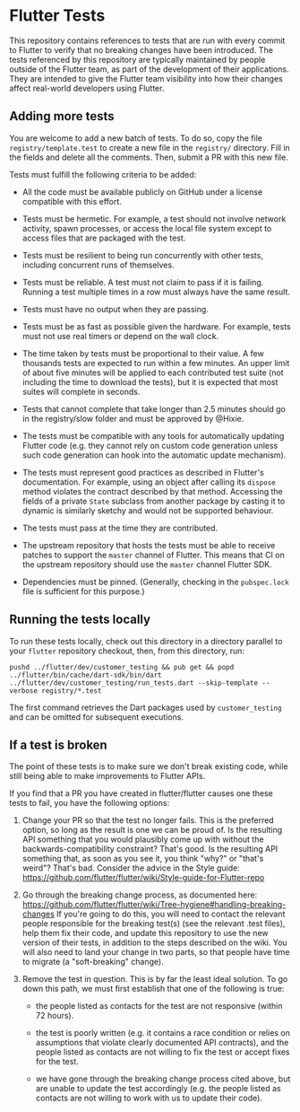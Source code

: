 # Flutter Tests

This repository contains references to tests that are run with every
commit to Flutter to verify that no breaking changes have been
introduced. The tests referenced by this repository are typically
maintained by people outside of the Flutter team, as part of the
development of their applications. They are intended to give the
Flutter team visibility into how their changes affect real-world
developers using Flutter.

## Adding more tests

You are welcome to add a new batch of tests. To do so, copy the file
`registry/template.test` to create a new file in the `registry/`
directory. Fill in the fields and delete all the comments. Then,
submit a PR with this new file.

Tests must fulfill the following criteria to be added:

* All the code must be available publicly on GitHub under a license
  compatible with this effort.

* Tests must be hermetic. For example, a test should not involve
  network activity, spawn processes, or access the local file system
  except to access files that are packaged with the test.

* Tests must be resilient to being run concurrently with other tests,
  including concurrent runs of themselves.

* Tests must be reliable. A test must not claim to pass if it is
  failing. Running a test multiple times in a row must always have the
  same result.

* Tests must have no output when they are passing.

* Tests must be as fast as possible given the hardware. For example,
  tests must not use real timers or depend on the wall clock.

* The time taken by tests must be proportional to their value. A few
  thousands tests are expected to run within a few minutes. An upper
  limit of about five minutes will be applied to each contributed test
  suite (not including the time to download the tests), but it is
  expected that most suites will complete in seconds.

* Tests that cannot complete that take longer than 2.5 minutes should go
  in the registry/slow folder and must be approved by @Hixie.

* The tests must be compatible with any tools for automatically
  updating Flutter code (e.g. they cannot rely on custom code
  generation unless such code generation can hook into the automatic
  update mechanism).

* The tests must represent good practices as described in Flutter's
  documentation. For example, using an object after calling its
  `dispose` method violates the contract described by that method.
  Accessing the fields of a private `State` subclass from another
  package by casting it to dynamic is similarly sketchy and would not
  be supported behaviour.

* The tests must pass at the time they are contributed.

* The upstream repository that hosts the tests must be able to receive patches
  to support the `master` channel of Flutter. This means that CI on the
  upstream repository should use the `master` channel Flutter SDK.

* Dependencies must be pinned. (Generally, checking in the
  `pubspec.lock` file is sufficient for this purpose.)


## Running the tests locally

To run these tests locally, check out this directory in a directory
parallel to your `flutter` repository checkout, then, from this
directory, run:

```
pushd ../flutter/dev/customer_testing && pub get && popd
../flutter/bin/cache/dart-sdk/bin/dart ../flutter/dev/customer_testing/run_tests.dart --skip-template --verbose registry/*.test
```

The first command retrieves the Dart packages used by `customer_testing`
and can be omitted for subsequent executions.

## If a test is broken

The point of these tests is to make sure we don't break existing code,
while still being able to make improvements to Flutter APIs.

If you find that a PR you have created in flutter/flutter causes one
these tests to fail, you have the following options:

1. Change your PR so that the test no longer fails. This is the
   preferred option, so long as the result is one we can be proud of.
   Is the resulting API something that you would plausibly come up
   with without the backwards-compatibility constraint? That's good.
   Is the resulting API something that, as soon as you see it, you
   think "why?" or "that's weird"? That's bad. Consider the advice in
   the Style guide:
   https://github.com/flutter/flutter/wiki/Style-guide-for-Flutter-repo

2. Go through the breaking change process, as documented here:
   https://github.com/flutter/flutter/wiki/Tree-hygiene#handling-breaking-changes
   If you're going to do this, you will need to contact the relevant
   people responsible for the breaking test(s) (see the relevant .test
   files), help them fix their code, and update this repository to use
   the new version of their tests, in addition to the steps described
   on the wiki. You will also need to land your change in two parts,
   so that people have time to migrate (a "soft-breaking" change).

3. Remove the test in question. This is by far the least ideal
   solution. To go down this path, we must first establish that one of
   the following is true:

    - the people listed as contacts for the test are not responsive (within 72 hours).

    - the test is poorly written (e.g. it contains a race condition or
      relies on assumptions that violate clearly documented API
      contracts), and the people listed as contacts are not willing to
      fix the test or accept fixes for the test.

    - we have gone through the breaking change process cited above,
      but are unable to update the test accordingly (e.g. the people
      listed as contacts are not willing to work with us to update
      their code).
